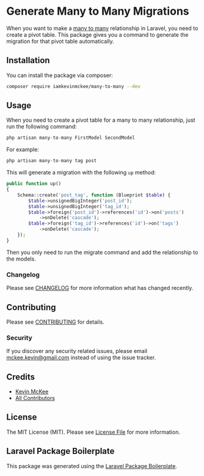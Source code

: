 # Generate Many to Many Migrations

When you want to make a [many to many](https://laravel.com/docs/8.x/eloquent-relationships#many-to-many) relationship in Laravel, you need to create a pivot table. This package gives you a command to generate the migration for that pivot table automatically.
## Installation

You can install the package via composer:

```bash
composer require iamkevinmckee/many-to-many --dev
```

## Usage

When you need to create a pivot table for a many to many relationship, just run the following command:
``` php
php artisan many-to-many FirstModel SecondModel
```

For example:

``` php
php artisan many-to-many tag post
```

This will generate a migration with the following `up` method:

```php
public function up()
{
    Schema::create('post_tag', function (Blueprint $table) {
        $table->unsignedBigInteger('post_id');
        $table->unsignedBigInteger('tag_id');
        $table->foreign('post_id')->references('id')->on('posts')
            ->onDelete('cascade');
        $table->foreign('tag_id')->references('id')->on('tags')
            ->onDelete('cascade');
    });
}
```
Then you only need to run the migrate command and add the relationship to the models.

### Changelog

Please see [CHANGELOG](CHANGELOG.md) for more information what has changed recently.

## Contributing

Please see [CONTRIBUTING](CONTRIBUTING.md) for details.

### Security

If you discover any security related issues, please email mckee.kevin@gmail.com instead of using the issue tracker.

## Credits

- [Kevin McKee](https://github.com/iamkevinmckee)
- [All Contributors](../../contributors)

## License

The MIT License (MIT). Please see [License File](LICENSE.md) for more information.

## Laravel Package Boilerplate

This package was generated using the [Laravel Package Boilerplate](https://laravelpackageboilerplate.com).
